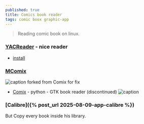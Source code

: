 ```yaml
---
published: true
title: Comics book reader
tags: comic boox graphic-app
---
```

> Reading comic book on linux.

### [YACReader](https://yacreader.com/) - nice reader
- [install](https://software.opensuse.org/download.html?project=home%3Aselmf&package=yacreader)

### [MComix](https://sourceforge.net/p/mcomix/wiki/Home/)
![caption](https://a.fsdn.com/allura/p/mcomix/icon?1357631954) forked from Comix for fix 
- [Comix](https://sourceforge.net/projects/comix/) - python - GTK book reader (discontinued) ![caption](http://comix.sourceforge.net/logo.png)
    
### [Calibre]({% post_url 2025-08-09-app-calibre %})
But Copy every book inside his library.
